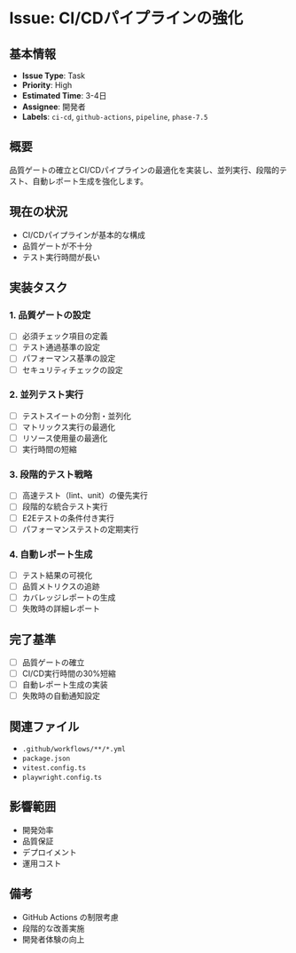 # Issue: CI/CDパイプラインの強化

## 基本情報

- **Issue Type**: Task
- **Priority**: High
- **Estimated Time**: 3-4日
- **Assignee**: 開発者
- **Labels**: `ci-cd`, `github-actions`, `pipeline`, `phase-7.5`

## 概要

品質ゲートの確立とCI/CDパイプラインの最適化を実装し、並列実行、段階的テスト、自動レポート生成を強化します。

## 現在の状況

- CI/CDパイプラインが基本的な構成
- 品質ゲートが不十分
- テスト実行時間が長い

## 実装タスク

### 1. 品質ゲートの設定

- [ ] 必須チェック項目の定義
- [ ] テスト通過基準の設定
- [ ] パフォーマンス基準の設定
- [ ] セキュリティチェックの設定

### 2. 並列テスト実行

- [ ] テストスイートの分割・並列化
- [ ] マトリックス実行の最適化
- [ ] リソース使用量の最適化
- [ ] 実行時間の短縮

### 3. 段階的テスト戦略

- [ ] 高速テスト（lint、unit）の優先実行
- [ ] 段階的な統合テスト実行
- [ ] E2Eテストの条件付き実行
- [ ] パフォーマンステストの定期実行

### 4. 自動レポート生成

- [ ] テスト結果の可視化
- [ ] 品質メトリクスの追跡
- [ ] カバレッジレポートの生成
- [ ] 失敗時の詳細レポート

## 完了基準

- [ ] 品質ゲートの確立
- [ ] CI/CD実行時間の30%短縮
- [ ] 自動レポート生成の実装
- [ ] 失敗時の自動通知設定

## 関連ファイル

- `.github/workflows/**/*.yml`
- `package.json`
- `vitest.config.ts`
- `playwright.config.ts`

## 影響範囲

- 開発効率
- 品質保証
- デプロイメント
- 運用コスト

## 備考

- GitHub Actions の制限考慮
- 段階的な改善実施
- 開発者体験の向上
